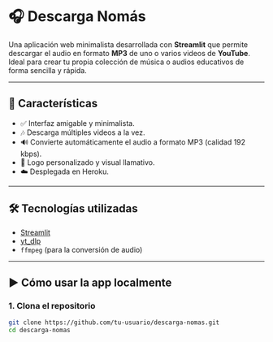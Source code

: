 # 🎧 Descarga Nomás

Una aplicación web minimalista desarrollada con **Streamlit** que permite descargar el audio en formato **MP3** de uno o varios videos de **YouTube**. Ideal para crear tu propia colección de música o audios educativos de forma sencilla y rápida.

---

## 🚀 Características

- ✅ Interfaz amigable y minimalista.
- 🎶 Descarga múltiples videos a la vez.
- 🔊 Convierte automáticamente el audio a formato MP3 (calidad 192 kbps).
- 🌈 Logo personalizado y visual llamativo.
- ☁️ Desplegada en Heroku.

---

## 🛠️ Tecnologías utilizadas

- [Streamlit](https://streamlit.io/)
- [yt_dlp](https://github.com/yt-dlp/yt-dlp)
- `ffmpeg` (para la conversión de audio)

---

## ▶️ Cómo usar la app localmente

### 1. Clona el repositorio

```bash
git clone https://github.com/tu-usuario/descarga-nomas.git
cd descarga-nomas
